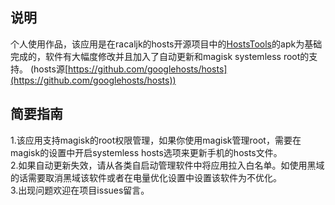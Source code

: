 ## 说明
个人使用作品，该应用是在racaljk的hosts开源项目中的[HostsTools](https://github.com/HostsTools/Android)的apk为基础完成的，软件有大幅度修改并且加入了自动更新和magisk systemless root的支持。 (hosts源[https://github.com/googlehosts/hosts](https://github.com/googlehosts/hosts))

## 简要指南 
1.该应用支持magisk的root权限管理，如果你使用magisk管理root，需要在magisk的设置中开启systemless hosts选项来更新手机的hosts文件。  <br/>
2.如果自动更新失效，请从各类自启动管理软件中将应用拉入白名单。如使用黑域的话需要取消黑域该软件或者在电量优化设置中设置该软件为不优化。  <br/>
3.出现问题欢迎在项目issues留言。<br/>
